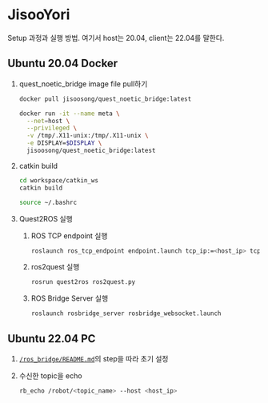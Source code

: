 # JisooYori

Setup 과정과 실행 방법. 여기서 host는 20.04, client는 22.04를 말한다.

## Ubuntu 20.04 Docker

1. quest_noetic_bridge image file pull하기

   ```bash
   docker pull jisoosong/quest_noetic_bridge:latest
   ```
   
   ```bash
   docker run -it --name meta \
     --net=host \
     --privileged \
     -v /tmp/.X11-unix:/tmp/.X11-unix \
     -e DISPLAY=$DISPLAY \
     jisoosong/quest_noetic_bridge:latest
   ```
   
1. catkin build

   ```bash
   cd workspace/catkin_ws
   catkin build
   ```
   
   ```bash
   source ~/.bashrc
   ```
   
1. Quest2ROS 실행

   1) ROS TCP endpoint 실행

      ```bash
      roslaunch ros_tcp_endpoint endpoint.launch tcp_ip:=<host_ip> tcp_port:=10000
      ```

   1) ros2quest 실행

      ```bash
      rosrun quest2ros ros2quest.py
      ```

   1) ROS Bridge Server 실행

      ```bash
      roslaunch rosbridge_server rosbridge_websocket.launch
      ```

## Ubuntu 22.04 PC

1. [`/ros_bridge/README.md`](https://github.com/KNUYoriRobot/JisooYori/tree/main/ros_bridge)의 step을 따라 초기 설정

1. 수신한 topic을 echo

   ```bash
   rb_echo /robot/<topic_name> --host <host_ip>
   ```
